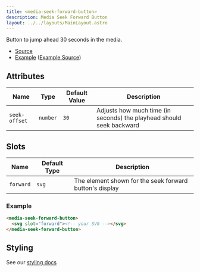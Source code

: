 ```yaml
---
title: <media-seek-forward-button>
description: Media Seek Forward Button
layout: ../../layouts/MainLayout.astro
---
```


Button to jump ahead 30 seconds in the media.

- [Source](https://github.com/muxinc/media-chrome/tree/main/src/js/media-seek-forward-button.js)
- [Example](https://media-chrome.mux.dev/examples/control-elements/media-seek-forward-button.html) ([Example Source](../examples/control-elements/media-seek-forward-button.html))

## Attributes

| Name          | Type     | Default Value | Description                                                          |
| ------------- | -------- | ------------- | -------------------------------------------------------------------- |
| `seek-offset` | `number` | `30`          | Adjusts how much time (in seconds) the playhead should seek backward |

## Slots

| Name      | Default Type | Description                                             |
| --------- | ------------ | ------------------------------------------------------- |
| `forward` | `svg`        | The element shown for the seek forward button's display |

### Example

```html
<media-seek-forward-button>
  <svg slot="forward"><!-- your SVG --></svg>
</media-seek-forward-button>
```

## Styling

See our [styling docs](./styling#Buttons)
